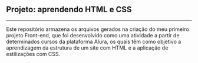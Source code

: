## Projeto: aprendendo HTML e CSS
---
Este repositório armazena os arquivos gerados na criação do meu primeiro projeto Front-end, que foi desenvolvido como uma atividade a partir de determinados cursos da plataforma Alura, os quais têm como objetivo a aprendizagem da estrutura de um site com HTML e a aplicação de estilizações com CSS.